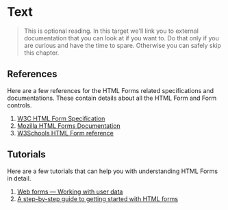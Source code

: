 # Text

> This is optional reading. In this target we'll link you to external documentation that you can look at if you want to. Do that only if you are curious and have the time to spare. Otherwise you can safely skip this chapter.

## References

Here are a few references for the HTML Forms related specifications and documentations. These contain details about all the HTML Form and Form controls.

1. [W3C HTML Form Specification](https://html.spec.whatwg.org/multipage/forms.html#forms)
2. [Mozilla HTML Forms Documentation](https://developer.mozilla.org/en-US/docs/Web/HTML/Element/form)
3. [W3Schools HTML Form reference](https://www.w3schools.com/html/html_forms.asp)

## Tutorials

Here are a few tutorials that can help you with understanding HTML Forms in detail.

1. [Web forms — Working with user data](https://developer.mozilla.org/en-US/docs/Learn/Forms)
2. [A step-by-step guide to getting started with HTML forms](https://www.freecodecamp.org/news/a-step-by-step-guide-to-getting-started-with-html-forms-7f77ae4522b5/)
